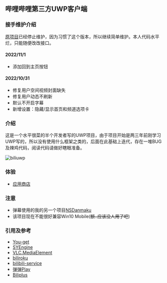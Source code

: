 ## 哔哩哔哩第三方UWP客户端
### 接手维护介绍
[原项目](https://github.com/xiaoyaocz/biliuwp)已经停止维护，因为习惯了这个版本，所以继续简单维护。本人代码水平烂，只能随便改改接口。
#### 2022/11/1
- 添加回到主页按钮
#### 2022/10/31
- 修复用户空间视频封面缺失
- 修复用户动态不刷新
- 默认不开启字幕
- 新增设置：隐藏/显示首页和频道选项卡
### 介绍
这是一个水平很菜的半个开发者写的UWP项目，由于项目开始是两三年前刚学习UWP写的，所以没有使用什么框架之类的，后面在此基础上迭代，存在一堆BUG及辣鸡代码，阅读代码请做好瞎眼准备。

![biliuwp](https://i.loli.net/2018/12/20/5c1bb55577b8e.png)

### 体验
* [应用商店](https://www.microsoft.com/zh-cn/store/p/%E5%93%94%E5%93%A9%E5%93%94%E5%93%A9uwp/9n7c87236453)

### 注意
* 弹幕使用的我的另一个项目[NSDanmaku](https://github.com/xiaoyaocz/NSDanmaku)
* 该项目现在不能很好兼容Win10 Mobile(~~额..应该没人用了吧~~)

### 引用及参考
* [You-get](https://github.com/soimort/you-get)
* [SYEngine](https://github.com/amamiya/SYEngine)
* [VLC.MediaElement](https://github.com/kakone/VLC.MediaElement)
* [biliroku](https://github.com/zyzsdy/biliroku)
* [bilibili-service](https://github.com/WhiteBlue/bilibili-service)
* [弹弹Play](https://api.acplay.net/swagger/ui/index)
* [Biliplus](https://www.biliplus.com)